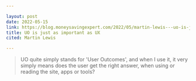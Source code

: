```yaml
---

layout: post
date: 2022-05-15
link: https://blog.moneysavingexpert.com/2022/05/martin-lewis---uo-is-just-as-important-as-ux--a-tip-for-anyone-d/
title: UO is just as important as UX
cited: Martin Lewis

---
```


> UO quite simply stands for 'User Outcomes', and when I use it, it very simply means does the user get the right answer, when using or reading the site, apps or tools?